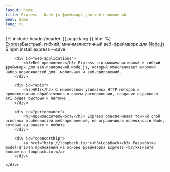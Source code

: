 ```yaml
---
layout: home
title: Express - Node.js фреймворк для веб-приложений
menu: home
lang: ru
---
```


<section id="home-content">
    {% include header/header-{{ page.lang }}.html %}
    <div id="overlay"></div>
    <section id="description"><a href="/" class="express">Express</a><span class="description">Быстрый, гибкий, минималистичный веб-фреймворк для <a href='https://nodejs.org/en/'>Node.js</a></span>
    </section>
    <div id="install-command">$ npm install express --save</div>
</section>

<section id="intro">
    <div id="boxes" class="clearfix">

        <div id="web-applications">
            <h3>Веб-приложения</h3> Express это минималистичный и гибкий фреймворк для веб-приложений Node.js, который обеспечивает широкий набор возможностей для  мобильных и веб-приложений.
        </div>

        <div id="apis">
            <h3>APIs</h3> С множеством утилитных HTTP методов и промежуточных обработчиков в вашем распоряжении, создание надежного API будет быстрым и легким.
        </div>

        <div id="performance">
            <h3>Производительность</h3> Express обеспечивает тонкий слой основных особенностей веб-приложений, не ограничивая возможности Node, которые вы знаете и любите.
        </div>

        <div id="sponsorship">
            <a href="http://loopback.io/"><h3>LoopBack</h3> Разработка model-driven приложений на основе фреймворка Express.<br/>Узнайте больше на loopback.io.</a>
        </div>

    </div>
</section>

<!--
<section id="announcements">
  {% include announcement/announcement-{{ page.lang }}.md %}
</section>
-->
